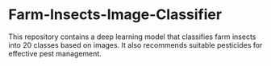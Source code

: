 # Farm-Insects-Image-Classifier
This repository contains a deep learning model that classifies farm insects into 20 classes based on images. It also recommends suitable pesticides for effective pest management.
